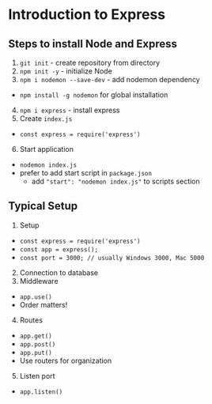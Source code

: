# Introduction to Express

## Steps to install Node and Express

1. `git init` - create repository from directory
2. `npm init -y` - initialize Node
3. `npm i nodemon --save-dev` - add nodemon dependency
  * `npm install -g nodemon` for global installation
4. `npm i express` - install express
5. Create `index.js`
  * `const express = require('express')`
6. Start application
  * `nodemon index.js`
  * prefer to add start script in `package.json`
    * add `"start": "nodemon index.js"` to scripts section

## Typical Setup

1. Setup
  * `const express = require('express')`
  * `const app = express();`
  * `const port = 3000; // usually Windows 3000, Mac 5000`
2. Connection to database
3. Middleware
  * `app.use()`
  * Order matters!
4. Routes
  * `app.get()`
  * `app.post()`
  * `app.put()`
  * Use routers for organization
5. Listen port
  * `app.listen()`